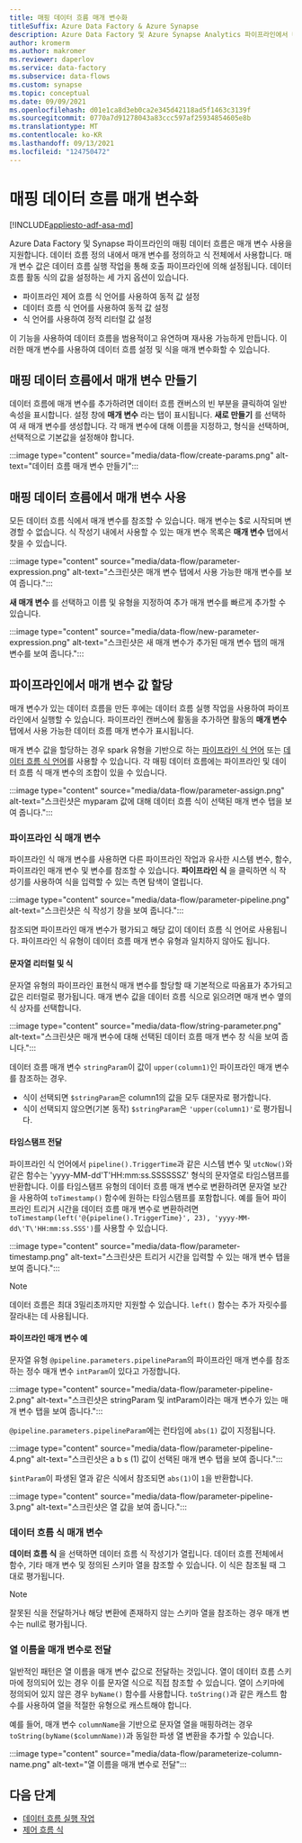 ```yaml
---
title: 매핑 데이터 흐름 매개 변수화
titleSuffix: Azure Data Factory & Azure Synapse
description: Azure Data Factory 및 Azure Synapse Analytics 파이프라인에서 매핑 데이터 흐름을 매개 변수화하는 방법 알아보기
author: kromerm
ms.author: makromer
ms.reviewer: daperlov
ms.service: data-factory
ms.subservice: data-flows
ms.custom: synapse
ms.topic: conceptual
ms.date: 09/09/2021
ms.openlocfilehash: d01e1ca8d3eb0ca2e345d42118ad5f1463c3139f
ms.sourcegitcommit: 0770a7d91278043a83ccc597af25934854605e8b
ms.translationtype: MT
ms.contentlocale: ko-KR
ms.lasthandoff: 09/13/2021
ms.locfileid: "124750472"
---
```

# <a name="parameterizing-mapping-data-flows"></a>매핑 데이터 흐름 매개 변수화

[!INCLUDE[appliesto-adf-asa-md](includes/appliesto-adf-asa-md.md)] 

Azure Data Factory 및 Synapse 파이프라인의 매핑 데이터 흐름은 매개 변수 사용을 지원합니다. 데이터 흐름 정의 내에서 매개 변수를 정의하고 식 전체에서 사용합니다. 매개 변수 값은 데이터 흐름 실행 작업을 통해 호출 파이프라인에 의해 설정됩니다. 데이터 흐름 활동 식의 값을 설정하는 세 가지 옵션이 있습니다.

* 파이프라인 제어 흐름 식 언어를 사용하여 동적 값 설정
* 데이터 흐름 식 언어를 사용하여 동적 값 설정
* 식 언어를 사용하여 정적 리터럴 값 설정

이 기능을 사용하여 데이터 흐름을 범용적이고 유연하며 재사용 가능하게 만듭니다. 이러한 매개 변수를 사용하여 데이터 흐름 설정 및 식을 매개 변수화할 수 있습니다.

## <a name="create-parameters-in-a-mapping-data-flow"></a>매핑 데이터 흐름에서 매개 변수 만들기

데이터 흐름에 매개 변수를 추가하려면 데이터 흐름 캔버스의 빈 부분을 클릭하여 일반 속성을 표시합니다. 설정 창에 **매개 변수** 라는 탭이 표시됩니다. **새로 만들기** 를 선택하여 새 매개 변수를 생성합니다. 각 매개 변수에 대해 이름을 지정하고, 형식을 선택하며, 선택적으로 기본값을 설정해야 합니다.

:::image type="content" source="media/data-flow/create-params.png" alt-text="데이터 흐름 매개 변수 만들기":::

## <a name="use-parameters-in-a-mapping-data-flow"></a>매핑 데이터 흐름에서 매개 변수 사용 

모든 데이터 흐름 식에서 매개 변수를 참조할 수 있습니다. 매개 변수는 $로 시작되며 변경할 수 없습니다. 식 작성기 내에서 사용할 수 있는 매개 변수 목록은 **매개 변수** 탭에서 찾을 수 있습니다.

:::image type="content" source="media/data-flow/parameter-expression.png" alt-text="스크린샷은 매개 변수 탭에서 사용 가능한 매개 변수를 보여 줍니다.":::

**새 매개 변수** 를 선택하고 이름 및 유형을 지정하여 추가 매개 변수를 빠르게 추가할 수 있습니다.

:::image type="content" source="media/data-flow/new-parameter-expression.png" alt-text="스크린샷은 새 매개 변수가 추가된 매개 변수 탭의 매개 변수를 보여 줍니다.":::

## <a name="assign-parameter-values-from-a-pipeline"></a>파이프라인에서 매개 변수 값 할당

매개 변수가 있는 데이터 흐름을 만든 후에는 데이터 흐름 실행 작업을 사용하여 파이프라인에서 실행할 수 있습니다. 파이프라인 캔버스에 활동을 추가하면 활동의 **매개 변수** 탭에서 사용 가능한 데이터 흐름 매개 변수가 표시됩니다.

매개 변수 값을 할당하는 경우 spark 유형을 기반으로 하는 [파이프라인 식 언어](control-flow-expression-language-functions.md) 또는 [데이터 흐름 식 언어](data-flow-expression-functions.md)를 사용할 수 있습니다. 각 매핑 데이터 흐름에는 파이프라인 및 데이터 흐름 식 매개 변수의 조합이 있을 수 있습니다.

:::image type="content" source="media/data-flow/parameter-assign.png" alt-text="스크린샷은 myparam 값에 대해 데이터 흐름 식이 선택된 매개 변수 탭을 보여 줍니다.":::

### <a name="pipeline-expression-parameters"></a>파이프라인 식 매개 변수

파이프라인 식 매개 변수를 사용하면 다른 파이프라인 작업과 유사한 시스템 변수, 함수, 파이프라인 매개 변수 및 변수를 참조할 수 있습니다. **파이프라인 식** 을 클릭하면 식 작성기를 사용하여 식을 입력할 수 있는 측면 탐색이 열립니다.

:::image type="content" source="media/data-flow/parameter-pipeline.png" alt-text="스크린샷은 식 작성기 창을 보여 줍니다.":::

참조되면 파이프라인 매개 변수가 평가되고 해당 값이 데이터 흐름 식 언어로 사용됩니다. 파이프라인 식 유형이 데이터 흐름 매개 변수 유형과 일치하지 않아도 됩니다. 

#### <a name="string-literals-vs-expressions"></a>문자열 리터럴 및 식

문자열 유형의 파이프라인 표현식 매개 변수를 할당할 때 기본적으로 따옴표가 추가되고 값은 리터럴로 평가됩니다. 매개 변수 값을 데이터 흐름 식으로 읽으려면 매개 변수 옆의 식 상자를 선택합니다.

:::image type="content" source="media/data-flow/string-parameter.png" alt-text="스크린샷은 매개 변수에 대해 선택된 데이터 흐름 매개 변수 창 식을 보여 줍니다.":::

데이터 흐름 매개 변수 `stringParam`이 값이 `upper(column1)`인 파이프라인 매개 변수를 참조하는 경우. 

- 식이 선택되면 `$stringParam`은 column1의 값을 모두 대문자로 평가합니다.
- 식이 선택되지 않으면(기본 동작) `$stringParam`은 `'upper(column1)'`로 평가됩니다.

#### <a name="passing-in-timestamps"></a>타임스탬프 전달

파이프라인 식 언어에서 `pipeline().TriggerTime`과 같은 시스템 변수 및 `utcNow()`와 같은 함수는 'yyyy-MM-dd\'T\'HH:mm:ss.SSSSSSZ' 형식의 문자열로 타임스탬프를 반환합니다. 이를 타임스탬프 유형의 데이터 흐름 매개 변수로 변환하려면 문자열 보간을 사용하여 `toTimestamp()` 함수에 원하는 타임스탬프를 포함합니다. 예를 들어 파이프라인 트리거 시간을 데이터 흐름 매개 변수로 변환하려면 `toTimestamp(left('@{pipeline().TriggerTime}', 23), 'yyyy-MM-dd\'T\'HH:mm:ss.SSS')`를 사용할 수 있습니다. 

:::image type="content" source="media/data-flow/parameter-timestamp.png" alt-text="스크린샷은 트리거 시간을 입력할 수 있는 매개 변수 탭을 보여 줍니다.":::

> [!NOTE]
> 데이터 흐름은 최대 3밀리초까지만 지원할 수 있습니다. `left()` 함수는 추가 자릿수를 잘라내는 데 사용됩니다.

#### <a name="pipeline-parameter-example"></a>파이프라인 매개 변수 예

문자열 유형 `@pipeline.parameters.pipelineParam`의 파이프라인 매개 변수를 참조하는 정수 매개 변수 `intParam`이 있다고 가정합니다. 

:::image type="content" source="media/data-flow/parameter-pipeline-2.png" alt-text="스크린샷은 stringParam 및 intParam이라는 매개 변수가 있는 매개 변수 탭을 보여 줍니다.":::

`@pipeline.parameters.pipelineParam`에는 런타임에 `abs(1)` 값이 지정됩니다.

:::image type="content" source="media/data-flow/parameter-pipeline-4.png" alt-text="스크린샷은 a b s (1) 값이 선택된 매개 변수 탭을 보여 줍니다.":::

`$intParam`이 파생된 열과 같은 식에서 참조되면 `abs(1)`이 `1`을 반환합니다. 

:::image type="content" source="media/data-flow/parameter-pipeline-3.png" alt-text="스크린샷은 열 값을 보여 줍니다.":::

### <a name="data-flow-expression-parameters"></a>데이터 흐름 식 매개 변수

**데이터 흐름 식** 을 선택하면 데이터 흐름 식 작성기가 열립니다. 데이터 흐름 전체에서 함수, 기타 매개 변수 및 정의된 스키마 열을 참조할 수 있습니다. 이 식은 참조될 때 그대로 평가됩니다.

> [!NOTE]
> 잘못된 식을 전달하거나 해당 변환에 존재하지 않는 스키마 열을 참조하는 경우 매개 변수는 null로 평가됩니다.


### <a name="passing-in-a-column-name-as-a-parameter"></a>열 이름을 매개 변수로 전달

일반적인 패턴은 열 이름을 매개 변수 값으로 전달하는 것입니다. 열이 데이터 흐름 스키마에 정의되어 있는 경우 이를 문자열 식으로 직접 참조할 수 있습니다. 열이 스키마에 정의되어 있지 않은 경우 `byName()` 함수를 사용합니다. `toString()`과 같은 캐스트 함수를 사용하여 열을 적절한 유형으로 캐스트해야 합니다.

예를 들어, 매개 변수 `columnName`을 기반으로 문자열 열을 매핑하려는 경우 `toString(byName($columnName))`과 동일한 파생 열 변환을 추가할 수 있습니다.

:::image type="content" source="media/data-flow/parameterize-column-name.png" alt-text="열 이름을 매개 변수로 전달":::

## <a name="next-steps"></a>다음 단계
* [데이터 흐름 실행 작업](control-flow-execute-data-flow-activity.md)
* [제어 흐름 식](control-flow-expression-language-functions.md)
